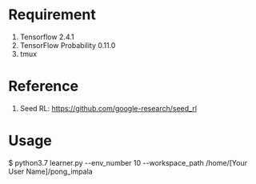 # Requirement
1. Tensorflow 2.4.1
2. TensorFlow Probability 0.11.0
3. tmux

# Reference
1. Seed RL: https://github.com/google-research/seed_rl

# Usage
$ python3.7 learner.py --env_number 10 --workspace_path /home/[Your User Name]/pong_impala
